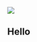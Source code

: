 ![](https://user-images.githubusercontent.com/74038190/212749447-bfb7e725-6987-49d9-ae85-2015e3e7cc41.gif)

## Hello